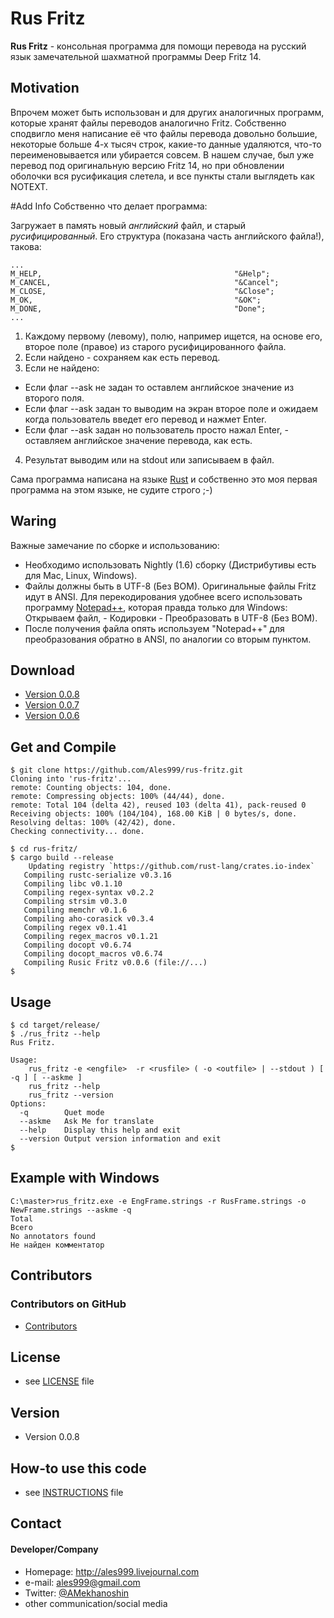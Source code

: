 Rus Fritz
======
**Rus Fritz** - консольная программа для помощи перевода на русский язык замечательной шахматной программы Deep Fritz 14.

## Motivation

Впрочем может быть использован и для других аналогичных программ, которые хранят файлы переводов аналогично Fritz. Собственно сподвигло меня написание её что файлы перевода довольно большие, некоторые больше 4-х тысяч строк, какие-то данные удаляются, что-то переименовывается или убирается совсем.
В нашем случае, был уже перевод под оригинальную версию Fritz 14, но при обновлении оболочки вся русификация слетела, и все пункты стали выглядеть как NOTEXT.

#Add Info
Собственно что делает программа: 

Загружает в память новый _английский_ файл, и старый _русифицированный_. Его структура (показана часть английского файла!), такова:
```
...
M_HELP,                                           "&Help";
M_CANCEL,                                         "&Cancel";
M_CLOSE,                                          "&Close";
M_OK,                                             "&OK";
M_DONE,                                           "Done";
...
```
1. Каждому первому (левому), полю, например ищется, на основе его, второе поле (правое) из старого русифицированного файла.
2. Если найдено - сохраняем как есть перевод.
3. Если не найдено:
 * Если флаг --ask не задан то оставлем английское значение из второго поля.
 * Если флаг --ask задан то выводим на экран второе поле и ожидаем когда пользователь введет его перевод и нажмет Enter.
 * Если флаг --ask задан но пользователь просто нажал Enter, - оставляем английское значение перевода, как есть.
4. Результат выводим или на stdout или записываем в  файл.

Сама программа написана на языке [Rust](https://www.rust-lang.org/) и собственно это моя первая программа на этом языке, не судите строго ;-) 

## Waring
Важные замечание по сборке и использованию:

* Необходимо использовать Nightly (1.6) сборку (Дистрибутивы есть для Mac, Linux, Windows).
* Файлы должны быть в UTF-8 (Без BOM). Оригинальные файлы Fritz идут в ANSI. Для перекодирования удобнее всего использовать программу [Notepad++](https://notepad-plus-plus.org), которая правда только для  Windows: Открываем файл, - Кодировки - Преобразовать в UTF-8 (Без BOM).
* После получения файла опять используем "Notepad++" для преобразования обратно в ANSI, по аналогии со вторым пунктом.

## Download
* [Version 0.0.8](https://github.com/Ales999/rus-fritz/archive/rusfritz-0.0.8.zip)
* [Version 0.0.7](https://github.com/Ales999/rus-fritz/archive/rusfritz-0.0.7.zip)
* [Version 0.0.6](https://github.com/Ales999/rus-fritz/archive/0.0.6.zip)

## Get and Compile
```
$ git clone https://github.com/Ales999/rus-fritz.git
Cloning into 'rus-fritz'...
remote: Counting objects: 104, done.
remote: Compressing objects: 100% (44/44), done.
remote: Total 104 (delta 42), reused 103 (delta 41), pack-reused 0
Receiving objects: 100% (104/104), 168.00 KiB | 0 bytes/s, done.
Resolving deltas: 100% (42/42), done.
Checking connectivity... done.

$ cd rus-fritz/
$ cargo build --release
    Updating registry `https://github.com/rust-lang/crates.io-index`
   Compiling rustc-serialize v0.3.16
   Compiling libc v0.1.10
   Compiling regex-syntax v0.2.2
   Compiling strsim v0.3.0
   Compiling memchr v0.1.6
   Compiling aho-corasick v0.3.4
   Compiling regex v0.1.41
   Compiling regex_macros v0.1.21
   Compiling docopt v0.6.74
   Compiling docopt_macros v0.6.74
   Compiling Rusic Fritz v0.0.6 (file://...)
$   
```

## Usage
```
$ cd target/release/
$ ./rus_fritz --help
Rus Fritz.

Usage:
    rus_fritz -e <engfile>  -r <rusfile> ( -o <outfile> | --stdout ) [ -q ] [ --askme ]
    rus_fritz --help
    rus_fritz --version
Options:
  -q        Quet mode
  --askme   Ask Me for translate
  --help    Display this help and exit
  --version Output version information and exit
$
```

## Example with Windows
```
C:\master>rus_fritz.exe -e EngFrame.strings -r RusFrame.strings -o NewFrame.strings --askme -q
Total
Всего
No annotators found
Не найден комментатор
```

## Contributors

### Contributors on GitHub
* [Contributors](https://github.com/Ales999/rus-fritz/graphs/contributors)


## License 
* see [LICENSE](https://github.com/Ales999/rus-fritz/blob/master/LICENSE) file

## Version 
* Version 0.0.8

## How-to use this code
* see [INSTRUCTIONS](https://github.com/Ales999/rus-fritz/blob/master/INSTRUCTIONS.md) file

## Contact
#### Developer/Company
* Homepage:  http://ales999.livejournal.com
* e-mail:  ales999@gmail.com
* Twitter: [@AMekhanoshin](https://twitter.com/AMekhanoshin "AMekhanoshin on twitter")
* other communication/social media

